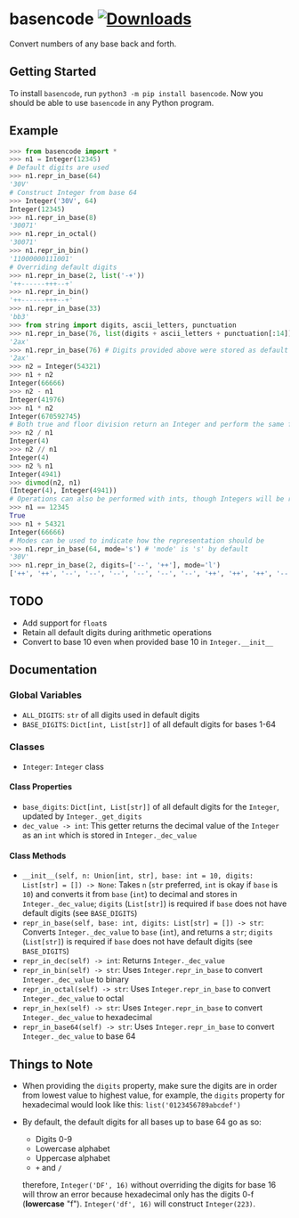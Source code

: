 # basencode [![Downloads](https://static.pepy.tech/personalized-badge/basencode?period=total&units=international_system&left_color=grey&right_color=blue&left_text=Total%20downloads)](https://pepy.tech/project/basencode)

Convert numbers of any base back and forth.

## Getting Started

To install `basencode`, run `python3 -m pip install basencode`. Now you should be able to use `basencode` in any Python program.

## Example

```py
>>> from basencode import *
>>> n1 = Integer(12345)
# Default digits are used
>>> n1.repr_in_base(64)
'30V'
# Construct Integer from base 64
>>> Integer('30V', 64)
Integer(12345)
>>> n1.repr_in_base(8)
'30071'
>>> n1.repr_in_octal()
'30071'
>>> n1.repr_in_bin()
'11000000111001'
# Overriding default digits
>>> n1.repr_in_base(2, list('-+'))
'++------+++--+'
>>> n1.repr_in_bin()
'++------+++--+'
>>> n1.repr_in_base(33)
'bb3'
>>> from string import digits, ascii_letters, punctuation
>>> n1.repr_in_base(76, list(digits + ascii_letters + punctuation[:14]))
'2ax'
>>> n1.repr_in_base(76) # Digits provided above were stored as default digits for base 76
'2ax'
>>> n2 = Integer(54321)
>>> n1 + n2
Integer(66666)
>>> n2 - n1
Integer(41976)
>>> n1 * n2
Integer(670592745)
# Both true and floor division return an Integer and perform the same functionality (as of now)
>>> n2 / n1
Integer(4)
>>> n2 // n1
Integer(4)
>>> n2 % n1
Integer(4941)
>>> divmod(n2, n1)
(Integer(4), Integer(4941))
# Operations can also be performed with ints, though Integers will be returned
>>> n1 == 12345
True
>>> n1 + 54321
Integer(66666)
# Modes can be used to indicate how the representation should be
>>> n1.repr_in_base(64, mode='s') # 'mode' is 's' by default
'30V'
>>> n1.repr_in_base(2, digits=['--', '++'], mode='l')
['++', '++', '--', '--', '--', '--', '--', '--', '++', '++', '++', '--', '--', '++']
```

## TODO

- Add support for `float`s
- Retain all default digits during arithmetic operations
- Convert to base 10 even when provided base 10 in `Integer.__init__`

## Documentation

### Global Variables

- `ALL_DIGITS`: `str` of all digits used in default digits
- `BASE_DIGITS`: `Dict[int, List[str]]` of all default digits for bases 1-64

### Classes

- `Integer`: `Integer` class

#### Class Properties

- `base_digits`: `Dict[int, List[str]]` of all default digits for the `Integer`, updated by `Integer._get_digits`
- `dec_value -> int`: This getter returns the decimal value of the `Integer` as an `int` which is stored in `Integer._dec_value`

#### Class Methods

- `__init__(self, n: Union[int, str], base: int = 10, digits: List[str] = []) -> None`: Takes `n` (`str` preferred, `int` is okay if `base` is `10`) and converts it from `base` (`int`) to decimal and stores in `Integer._dec_value`; `digits` (`List[str]`) is required if `base` does not have default digits (see `BASE_DIGITS`)
- `repr_in_base(self, base: int, digits: List[str] = []) -> str`: Converts `Integer._dec_value` to `base` (`int`), and returns a `str`; `digits` (`List[str]`) is required if `base` does not have default digits (see `BASE_DIGITS`)
- `repr_in_dec(self) -> int`: Returns `Integer._dec_value`
- `repr_in_bin(self) -> str`: Uses `Integer.repr_in_base` to convert `Integer._dec_value` to binary
- `repr_in_octal(self) -> str`: Uses `Integer.repr_in_base` to convert `Integer._dec_value` to octal
- `repr_in_hex(self) -> str`: Uses `Integer.repr_in_base` to convert `Integer._dec_value` to hexadecimal
- `repr_in_base64(self) -> str`: Uses `Integer.repr_in_base` to convert `Integer._dec_value` to base 64

## Things to Note

- When providing the `digits` property, make sure the digits are in order from lowest value to highest value, for example, the `digits` property for hexadecimal would look like this: `list('0123456789abcdef')`
- By default, the default digits for all bases up to base 64 go as so:

  - Digits 0-9
  - Lowercase alphabet
  - Uppercase alphabet
  - `+` and `/`

  therefore, `Integer('DF', 16)` without overriding the digits for base 16 will throw an error because hexadecimal only has the digits 0-f (**lowercase** "f"). `Integer('df', 16)` will construct `Integer(223)`.
